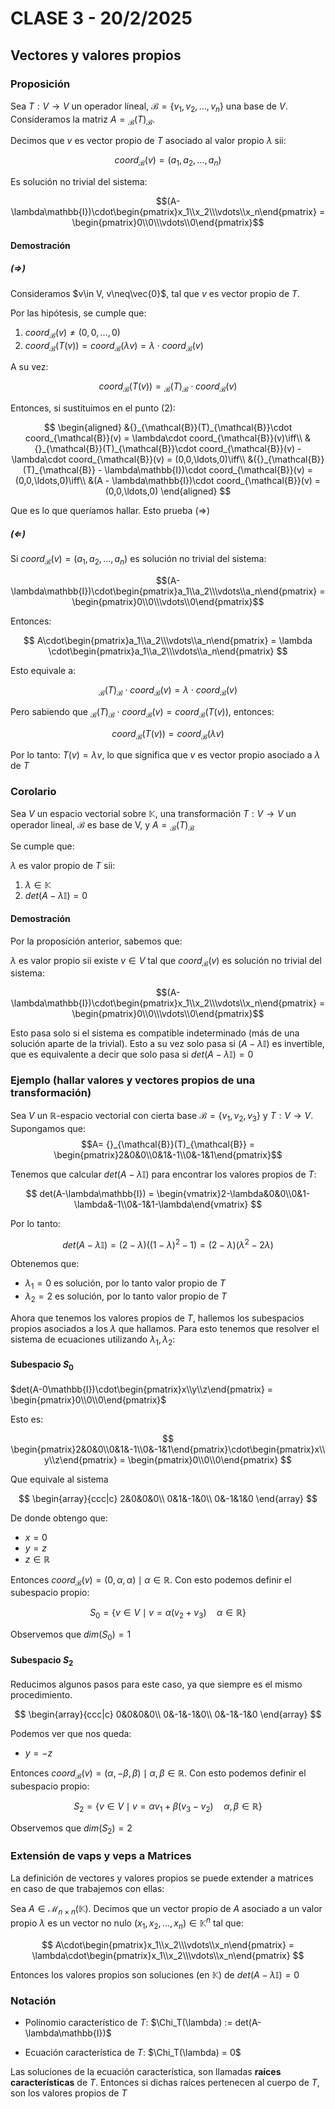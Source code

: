 # CLASE 3 - 20/2/2025

## Vectores y valores propios

### Proposición

Sea $T:V\to V$ un operador líneal, $\mathcal{B} = \{v_1, v_2,\ldots, v_n\}$ una base de $V$. Consideramos la matriz $A = {}_{\mathcal{B}}(T)_{\mathcal{B}}$.

Decimos que $v$ es vector propio de $T$ asociado al valor propio $\lambda$ sii:

$$coord_{\mathcal{B}}(v) = (a_1, a_2, \ldots, a_n)$$

Es solución no trivial del sistema:

$$(A-\lambda\mathbb{I})\cdot\begin{pmatrix}x_1\\x_2\\\vdots\\x_n\end{pmatrix} = \begin{pmatrix}0\\0\\\vdots\\0\end{pmatrix}$$

#### Demostración

##### $(\Rightarrow)$

Consideramos $v\in V, v\neq\vec{0}$, tal que $v$ es vector propio de $T$.

Por las hipótesis, se cumple que:

1. $coord_{\mathcal{B}}(v)\neq (0,0,\ldots,0)$
2. $coord_{\mathcal{B}}(T(v)) = coord_{\mathcal{B}}(\lambda v) = \lambda\cdot coord_{\mathcal{B}}(v)$

A su vez:

$$coord_{\mathcal{B}}(T(v)) = {}_{\mathcal{B}}(T)_{\mathcal{B}}\cdot coord_{\mathcal{B}}(v)$$

Entonces, si sustituimos en el punto (2):

$$
\begin{aligned}
&{}_{\mathcal{B}}(T)_{\mathcal{B}}\cdot coord_{\mathcal{B}}(v) = \lambda\cdot coord_{\mathcal{B}}(v)\iff\\
&{}_{\mathcal{B}}(T)_{\mathcal{B}}\cdot coord_{\mathcal{B}}(v) - \lambda\cdot coord_{\mathcal{B}}(v) = (0,0,\ldots,0)\iff\\
&({}_{\mathcal{B}}(T)_{\mathcal{B}} - \lambda\mathbb{I})\cdot coord_{\mathcal{B}}(v) = (0,0,\ldots,0)\iff\\
&(A - \lambda\mathbb{I})\cdot coord_{\mathcal{B}}(v) = (0,0,\ldots,0)
\end{aligned}
$$

Que es lo que queríamos hallar. Esto prueba $(\Rightarrow)$

##### $(\Leftarrow)$

Si $coord_{\mathcal{B}}(v) = (a_1, a_2, \ldots, a_n)$ es solución no trivial del sistema:

$$(A-\lambda\mathbb{I})\cdot\begin{pmatrix}a_1\\a_2\\\vdots\\a_n\end{pmatrix} = \begin{pmatrix}0\\0\\\vdots\\0\end{pmatrix}$$

Entonces:

$$
A\cdot\begin{pmatrix}a_1\\a_2\\\vdots\\a_n\end{pmatrix} = \lambda \cdot\begin{pmatrix}a_1\\a_2\\\vdots\\a_n\end{pmatrix}
$$

Esto equivale a:

$$
{}_{\mathcal{B}}(T)_{\mathcal{B}}\cdot coord_{\mathcal{B}}(v) = \lambda\cdot coord_{\mathcal{B}}(v)
$$

Pero sabiendo que ${}_{\mathcal{B}}(T)_{\mathcal{B}}\cdot coord_{\mathcal{B}}(v) = coord_{\mathcal{B}}(T(v))$, entonces:

$$
coord_{\mathcal{B}}(T(v)) = coord_{\mathcal{B}}(\lambda v)
$$

Por lo tanto: $T(v) = \lambda v$, lo que significa que $v$ es vector propio asociado a $\lambda$ de $T$

### Corolario

Sea $V$ un espacio vectorial sobre $\mathbb{K}$, una transformación $T:V\to V$ un operador lineal, $\mathcal{B}$ es base de V, y $A={}_{\mathcal{B}}(T)_{\mathcal{B}}$

Se cumple que:

$\lambda$ es valor propio de $T$ sii:

1. $\lambda\in\mathbb{K}$
2. $det(A-\lambda\mathbb{I}) = 0$

#### Demostración

Por la proposición anterior, sabemos que:

$\lambda$ es valor propio sii existe $v\in V$ tal que $coord_{\mathcal{B}}(v)$ es solución no trivial del sistema:

$$(A-\lambda\mathbb{I})\cdot\begin{pmatrix}x_1\\x_2\\\vdots\\x_n\end{pmatrix} = \begin{pmatrix}0\\0\\\vdots\\0\end{pmatrix}$$

Esto pasa solo si el sistema es compatible indeterminado (más de una solución aparte de la trivial). Esto a su vez solo pasa si $(A-\lambda\mathbb{I})$ es invertible, que es equivalente a decir que solo pasa si $det(A-\lambda\mathbb{I}) = 0$

### Ejemplo (hallar valores y vectores propios de una transformación)

Sea $V$ un $\mathbb{R}$-espacio vectorial con cierta base $\mathcal{B} = \{v_1,v_2,v_3\}$ y $T:V\to V$. Supongamos que: 
$$A= {}_{\mathcal{B}}(T)_{\mathcal{B}} = \begin{pmatrix}2&0&0\\0&1&-1\\0&-1&1\end{pmatrix}$$

Tenemos que calcular $det(A-\lambda\mathbb{I})$ para encontrar los valores propios de $T$:

$$
det(A-\lambda\mathbb{I}) = \begin{vmatrix}2-\lambda&0&0\\0&1-\lambda&-1\\0&-1&1-\lambda\end{vmatrix}
$$

Por lo tanto:

$$
det(A-\lambda\mathbb{I}) = (2-\lambda)((1-\lambda)^2-1) = (2-\lambda)(\lambda^2-2\lambda)
$$

Obtenemos que:

- $\lambda_1 = 0$ es solución, por lo tanto valor propio de $T$
- $\lambda_2 = 2$ es solución, por lo tanto valor propio de $T$

Ahora que tenemos los valores propios de $T$, hallemos los subespacios propios asociados a los $\lambda$ que hallamos. Para esto tenemos que resolver el sistema de ecuaciones utilizando $\lambda_1,\lambda_2$:

#### Subespacio $S_0$

$det(A-0\mathbb{I})\cdot\begin{pmatrix}x\\y\\z\end{pmatrix} = \begin{pmatrix}0\\0\\0\end{pmatrix}$

Esto es:

$$
\begin{pmatrix}2&0&0\\0&1&-1\\0&-1&1\end{pmatrix}\cdot\begin{pmatrix}x\\y\\z\end{pmatrix} = \begin{pmatrix}0\\0\\0\end{pmatrix}
$$

Que equivale al sistema

$$
\begin{array}{ccc|c}
2&0&0&0\\
0&1&-1&0\\
0&-1&1&0
\end{array}
$$

De donde obtengo que:

- $x = 0$
- $y = z$
- $z\in\mathbb{R}$

Entonces $coord_{\mathcal{B}}(v) = (0,\alpha,\alpha)\mid \alpha\in\mathbb{R}$. Con esto podemos definir el subespacio propio:

$$S_0 = \{v\in V\mid v= \alpha(v_2+v_3)\quad \alpha\in\mathbb{R}\}$$

Observemos que $dim(S_0) = 1$

#### Subespacio $S_2$

Reducimos algunos pasos para este caso, ya que siempre es el mismo procedimiento.

$$
\begin{array}{ccc|c}
0&0&0&0\\
0&-1&-1&0\\
0&-1&-1&0
\end{array}
$$

Podemos ver que nos queda:

- $y = -z$

Entonces $coord_{\mathcal{B}}(v) = (\alpha,-\beta,\beta)\mid \alpha,\beta\in\mathbb{R}$. Con esto podemos definir el subespacio propio:

$$S_2 = \{v\in V\mid v= \alpha v_1+\beta(v_3-v_2)\quad \alpha,\beta\in\mathbb{R}\}$$

Observemos que $dim(S_2) = 2$

### Extensión de vaps y veps a Matrices

La definición de vectores y valores propios se puede extender a matrices en caso de que trabajemos con ellas:

Sea $A\in\mathcal{M}_{n\times n}(\mathbb{K})$. Decimos que un vector propio de $A$ asociado a un valor propio $\lambda$ es un vector no nulo $(x_1,x_2,\ldots,x_n)\in\mathbb{K}^n$ tal que:

$$
A\cdot\begin{pmatrix}x_1\\x_2\\\vdots\\x_n\end{pmatrix} = \lambda\cdot\begin{pmatrix}x_1\\x_2\\\vdots\\x_n\end{pmatrix}
$$

Entonces los valores propios son soluciones (en $\mathbb{K}$) de $det(A-\lambda\mathbb{I}) = 0$

### Notación

- Polínomio característico de $T$: $\Chi_T(\lambda) := det(A-\lambda\mathbb{I})$

- Ecuación característica de $T$: $\Chi_T(\lambda) = 0$

Las soluciones de la ecuación característica, son llamadas **raíces características** de $T$. Entonces si dichas raíces pertenecen al cuerpo de $T$, son los valores propios de $T$